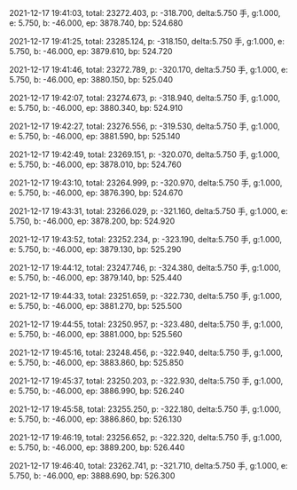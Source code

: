 2021-12-17 19:41:03, total: 23272.403, p: -318.700, delta:5.750 手, g:1.000, e: 5.750, b: -46.000, ep: 3878.740, bp: 524.680

2021-12-17 19:41:25, total: 23285.124, p: -318.150, delta:5.750 手, g:1.000, e: 5.750, b: -46.000, ep: 3879.610, bp: 524.720

2021-12-17 19:41:46, total: 23272.789, p: -320.170, delta:5.750 手, g:1.000, e: 5.750, b: -46.000, ep: 3880.150, bp: 525.040

2021-12-17 19:42:07, total: 23274.673, p: -318.940, delta:5.750 手, g:1.000, e: 5.750, b: -46.000, ep: 3880.340, bp: 524.910

2021-12-17 19:42:27, total: 23276.556, p: -319.530, delta:5.750 手, g:1.000, e: 5.750, b: -46.000, ep: 3881.590, bp: 525.140

2021-12-17 19:42:49, total: 23269.151, p: -320.070, delta:5.750 手, g:1.000, e: 5.750, b: -46.000, ep: 3878.010, bp: 524.760

2021-12-17 19:43:10, total: 23264.999, p: -320.970, delta:5.750 手, g:1.000, e: 5.750, b: -46.000, ep: 3876.390, bp: 524.670

2021-12-17 19:43:31, total: 23266.029, p: -321.160, delta:5.750 手, g:1.000, e: 5.750, b: -46.000, ep: 3878.200, bp: 524.920

2021-12-17 19:43:52, total: 23252.234, p: -323.190, delta:5.750 手, g:1.000, e: 5.750, b: -46.000, ep: 3879.130, bp: 525.290

2021-12-17 19:44:12, total: 23247.746, p: -324.380, delta:5.750 手, g:1.000, e: 5.750, b: -46.000, ep: 3879.140, bp: 525.440

2021-12-17 19:44:33, total: 23251.659, p: -322.730, delta:5.750 手, g:1.000, e: 5.750, b: -46.000, ep: 3881.270, bp: 525.500

2021-12-17 19:44:55, total: 23250.957, p: -323.480, delta:5.750 手, g:1.000, e: 5.750, b: -46.000, ep: 3881.000, bp: 525.560

2021-12-17 19:45:16, total: 23248.456, p: -322.940, delta:5.750 手, g:1.000, e: 5.750, b: -46.000, ep: 3883.860, bp: 525.850

2021-12-17 19:45:37, total: 23250.203, p: -322.930, delta:5.750 手, g:1.000, e: 5.750, b: -46.000, ep: 3886.990, bp: 526.240

2021-12-17 19:45:58, total: 23255.250, p: -322.180, delta:5.750 手, g:1.000, e: 5.750, b: -46.000, ep: 3886.860, bp: 526.130

2021-12-17 19:46:19, total: 23256.652, p: -322.320, delta:5.750 手, g:1.000, e: 5.750, b: -46.000, ep: 3889.200, bp: 526.440

2021-12-17 19:46:40, total: 23262.741, p: -321.710, delta:5.750 手, g:1.000, e: 5.750, b: -46.000, ep: 3888.690, bp: 526.300